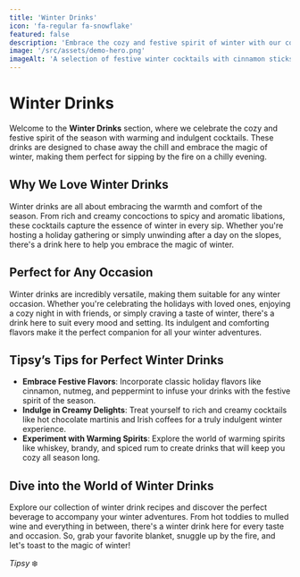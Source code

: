 ```yaml
---
title: 'Winter Drinks'
icon: 'fa-regular fa-snowflake'
featured: false
description: 'Embrace the cozy and festive spirit of winter with our collection of warming and indulgent drinks, perfect for sipping by the fire on a chilly evening!'
image: '/src/assets/demo-hero.png'
imageAlt: 'A selection of festive winter cocktails with cinnamon sticks and snowflakes.'
---
```


# Winter Drinks

Welcome to the **Winter Drinks** section, where we celebrate the cozy and festive spirit of the season with warming and indulgent cocktails. These drinks are designed to chase away the chill and embrace the magic of winter, making them perfect for sipping by the fire on a chilly evening.

## Why We Love Winter Drinks

Winter drinks are all about embracing the warmth and comfort of the season. From rich and creamy concoctions to spicy and aromatic libations, these cocktails capture the essence of winter in every sip. Whether you're hosting a holiday gathering or simply unwinding after a day on the slopes, there's a drink here to help you embrace the magic of winter.

## Perfect for Any Occasion

Winter drinks are incredibly versatile, making them suitable for any winter occasion. Whether you're celebrating the holidays with loved ones, enjoying a cozy night in with friends, or simply craving a taste of winter, there's a drink here to suit every mood and setting. Its indulgent and comforting flavors make it the perfect companion for all your winter adventures.

## Tipsy’s Tips for Perfect Winter Drinks

-   **Embrace Festive Flavors**: Incorporate classic holiday flavors like cinnamon, nutmeg, and peppermint to infuse your drinks with the festive spirit of the season.
-   **Indulge in Creamy Delights**: Treat yourself to rich and creamy cocktails like hot chocolate martinis and Irish coffees for a truly indulgent winter experience.
-   **Experiment with Warming Spirits**: Explore the world of warming spirits like whiskey, brandy, and spiced rum to create drinks that will keep you cozy all season long.

## Dive into the World of Winter Drinks

Explore our collection of winter drink recipes and discover the perfect beverage to accompany your winter adventures. From hot toddies to mulled wine and everything in between, there's a winter drink here for every taste and occasion. So, grab your favorite blanket, snuggle up by the fire, and let's toast to the magic of winter!

_Tipsy_ ❄️
